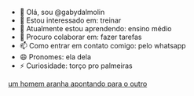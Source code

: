 - 👋 Olá, sou @gabydalmolin
- 👀 Estou interessado em: treinar
- 🌱 Atualmente estou aprendendo: ensino médio
- 💞️ Procuro colaborar em: fazer tarefas
- 📫 Como entrar em contato comigo: pelo whatsapp
- 😄 Pronomes: ela dela
- ⚡ Curiosidade: torço pro palmeiras

<!---
gabydalmolin/gabydalmolin is a ✨ special ✨ repository because its `README.md` (this file) appears on your GitHub profile.
You can click the Preview link to take a look at your changes.
--->
[um homem aranha apontando para o outro](https://media.tenor.com/Q_6JIVo5V3kAAAAM/spider-man-pointing.gif)
